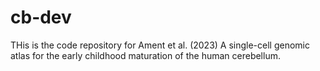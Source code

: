 # cb-dev 

THis is the code repository for Ament et al. (2023) A single-cell genomic atlas for the early childhood maturation of the human cerebellum.
